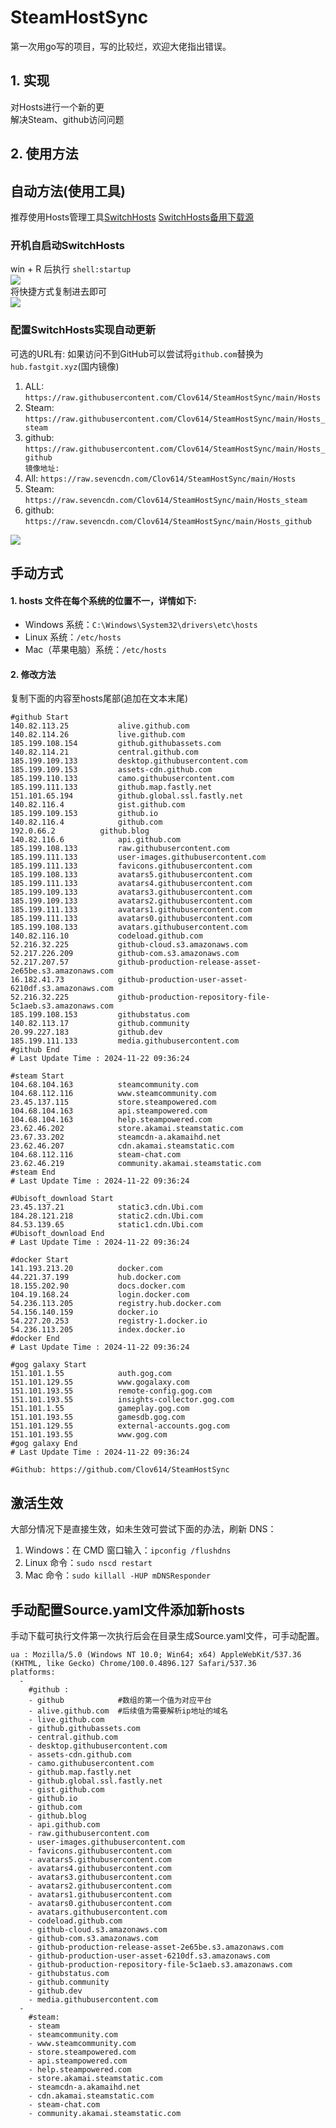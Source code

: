 # SteamHostSync
第一次用go写的项目，写的比较烂，欢迎大佬指出错误。

## 1. 实现
对Hosts进行一个新的更  
解决Steam、github访问问题

## 2. 使用方法
## 自动方法(使用工具)
推荐使用Hosts管理工具[SwitchHosts](https://github.com/oldj/SwitchHosts) 
[SwitchHosts备用下载源](https://nas.iaimi.info/s/nT5pb8jMQp32QwB)
### 开机自启动SwitchHosts
win + R 后执行 `shell:startup`    
![](/img/1.png)  
将快捷方式复制进去即可  
![](/img/2.png)  
### 配置SwitchHosts实现自动更新  
可选的URL有:
如果访问不到GitHub可以尝试将`github.com`替换为`hub.fastgit.xyz`(国内镜像)
1. ALL: `https://raw.githubusercontent.com/Clov614/SteamHostSync/main/Hosts`  
2. Steam: `https://raw.githubusercontent.com/Clov614/SteamHostSync/main/Hosts_steam`  
3. github: `https://raw.githubusercontent.com/Clov614/SteamHostSync/main/Hosts_github`    
`镜像地址:`
4. All: `https://raw.sevencdn.com/Clov614/SteamHostSync/main/Hosts`  
5. Steam: `https://raw.sevencdn.com/Clov614/SteamHostSync/main/Hosts_steam`  
6. github: `https://raw.sevencdn.com/Clov614/SteamHostSync/main/Hosts_github`  

![](/img/3.png)

## 手动方式
#### 1. hosts 文件在每个系统的位置不一，详情如下:
- Windows 系统：`C:\Windows\System32\drivers\etc\hosts`
- Linux 系统：`/etc/hosts`
- Mac（苹果电脑）系统：`/etc/hosts`

#### 2. 修改方法
复制下面的内容至hosts尾部(追加在文本末尾)

```
#github Start
140.82.113.25			alive.github.com
140.82.114.26			live.github.com
185.199.108.154			github.githubassets.com
140.82.114.21			central.github.com
185.199.109.133			desktop.githubusercontent.com
185.199.109.153			assets-cdn.github.com
185.199.110.133			camo.githubusercontent.com
185.199.111.133			github.map.fastly.net
151.101.65.194			github.global.ssl.fastly.net
140.82.116.4			gist.github.com
185.199.109.153			github.io
140.82.116.4			github.com
192.0.66.2			github.blog
140.82.116.6			api.github.com
185.199.108.133			raw.githubusercontent.com
185.199.111.133			user-images.githubusercontent.com
185.199.111.133			favicons.githubusercontent.com
185.199.108.133			avatars5.githubusercontent.com
185.199.111.133			avatars4.githubusercontent.com
185.199.109.133			avatars3.githubusercontent.com
185.199.109.133			avatars2.githubusercontent.com
185.199.111.133			avatars1.githubusercontent.com
185.199.111.133			avatars0.githubusercontent.com
185.199.108.133			avatars.githubusercontent.com
140.82.116.10			codeload.github.com
52.216.32.225			github-cloud.s3.amazonaws.com
52.217.226.209			github-com.s3.amazonaws.com
52.217.207.57			github-production-release-asset-2e65be.s3.amazonaws.com
16.182.41.73			github-production-user-asset-6210df.s3.amazonaws.com
52.216.32.225			github-production-repository-file-5c1aeb.s3.amazonaws.com
185.199.108.153			githubstatus.com
140.82.113.17			github.community
20.99.227.183			github.dev
185.199.111.133			media.githubusercontent.com
#github End
# Last Update Time : 2024-11-22 09:36:24 

#steam Start
104.68.104.163			steamcommunity.com
104.68.112.116			www.steamcommunity.com
23.45.137.115			store.steampowered.com
104.68.104.163			api.steampowered.com
104.68.104.163			help.steampowered.com
23.62.46.202			store.akamai.steamstatic.com
23.67.33.202			steamcdn-a.akamaihd.net
23.62.46.207			cdn.akamai.steamstatic.com
104.68.112.116			steam-chat.com
23.62.46.219			community.akamai.steamstatic.com
#steam End
# Last Update Time : 2024-11-22 09:36:24 

#Ubisoft_download Start
23.45.137.21			static3.cdn.Ubi.com
184.28.121.218			static2.cdn.Ubi.com
84.53.139.65			static1.cdn.Ubi.com
#Ubisoft_download End
# Last Update Time : 2024-11-22 09:36:24 

#docker Start
141.193.213.20			docker.com
44.221.37.199			hub.docker.com
18.155.202.90			docs.docker.com
104.19.168.24			login.docker.com
54.236.113.205			registry.hub.docker.com
54.156.140.159			docker.io
54.227.20.253			registry-1.docker.io
54.236.113.205			index.docker.io
#docker End
# Last Update Time : 2024-11-22 09:36:24 

#gog galaxy Start
151.101.1.55			auth.gog.com
151.101.129.55			www.gogalaxy.com
151.101.193.55			remote-config.gog.com
151.101.193.55			insights-collector.gog.com
151.101.1.55			gameplay.gog.com
151.101.193.55			gamesdb.gog.com
151.101.129.55			external-accounts.gog.com
151.101.193.55			www.gog.com
#gog galaxy End
# Last Update Time : 2024-11-22 09:36:24 

#Github: https://github.com/Clov614/SteamHostSync

```

## 激活生效
大部分情况下是直接生效，如未生效可尝试下面的办法，刷新 DNS：
1. Windows：在 CMD 窗口输入：`ipconfig /flushdns`
2. Linux 命令：`sudo nscd restart`
3. Mac 命令：`sudo killall -HUP mDNSResponder`  

## 手动配置Source.yaml文件添加新hosts  
手动下载可执行文件第一次执行后会在目录生成Source.yaml文件，可手动配置。  

```
ua : Mozilla/5.0 (Windows NT 10.0; Win64; x64) AppleWebKit/537.36 (KHTML, like Gecko) Chrome/100.0.4896.127 Safari/537.36
platforms:
  -
    #github :
    - github            #数组的第一个值为对应平台
    - alive.github.com  #后续值为需要解析ip地址的域名
    - live.github.com
    - github.githubassets.com
    - central.github.com
    - desktop.githubusercontent.com
    - assets-cdn.github.com
    - camo.githubusercontent.com
    - github.map.fastly.net
    - github.global.ssl.fastly.net
    - gist.github.com
    - github.io
    - github.com
    - github.blog
    - api.github.com
    - raw.githubusercontent.com
    - user-images.githubusercontent.com
    - favicons.githubusercontent.com
    - avatars5.githubusercontent.com
    - avatars4.githubusercontent.com
    - avatars3.githubusercontent.com
    - avatars2.githubusercontent.com
    - avatars1.githubusercontent.com
    - avatars0.githubusercontent.com
    - avatars.githubusercontent.com
    - codeload.github.com
    - github-cloud.s3.amazonaws.com
    - github-com.s3.amazonaws.com
    - github-production-release-asset-2e65be.s3.amazonaws.com
    - github-production-user-asset-6210df.s3.amazonaws.com
    - github-production-repository-file-5c1aeb.s3.amazonaws.com
    - githubstatus.com
    - github.community
    - github.dev
    - media.githubusercontent.com
  -
    #steam:
    - steam
    - steamcommunity.com
    - www.steamcommunity.com
    - store.steampowered.com
    - api.steampowered.com
    - help.steampowered.com
    - store.akamai.steamstatic.com
    - steamcdn-a.akamaihd.net
    - cdn.akamai.steamstatic.com
    - steam-chat.com
    - community.akamai.steamstatic.com
```
